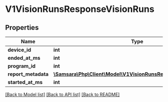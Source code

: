 # V1VisionRunsResponseVisionRuns

## Properties
Name | Type | Description | Notes
------------ | ------------- | ------------- | -------------
**device_id** | **int** |  | [optional] 
**ended_at_ms** | **int** |  | [optional] 
**program_id** | **int** |  | [optional] 
**report_metadata** | [**\Samsara\Php\Client\Model\V1VisionRunsResponseReportMetadata**](V1VisionRunsResponseReportMetadata.md) |  | [optional] 
**started_at_ms** | **int** |  | [optional] 

[[Back to Model list]](../README.md#documentation-for-models) [[Back to API list]](../README.md#documentation-for-api-endpoints) [[Back to README]](../README.md)


